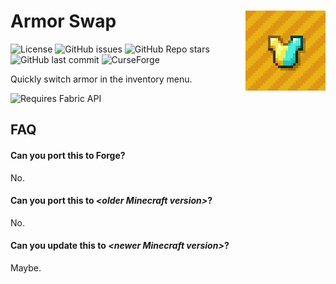 # Armor Swap <img align="right" src="src/main/resources/assets/armor_swap/icon.png" />
![License](https://img.shields.io/github/license/arm32x/armor-swap?label=license&style=flat-square) ![GitHub issues](https://img.shields.io/github/issues/arm32x/armor-swap?logo=github&style=flat-square) ![GitHub Repo stars](https://img.shields.io/github/stars/arm32x/armor-swap?logo=github&style=flat-square) ![GitHub last commit](https://img.shields.io/github/last-commit/arm32x/armor-swap?logo=github&style=flat-square) ![CurseForge](https://curse.nikky.moe/api/img/513106?style=flat-square&logo)

Quickly switch armor in the inventory menu.

<img title="Requires Fabric API" src="https://i.imgur.com/HabVZJR.png" height="60" />

## FAQ

#### Can you port this to Forge?

No.

#### Can you port this to *\<older Minecraft version>*?

No.

#### Can you update this to *\<newer Minecraft version>*?

Maybe.